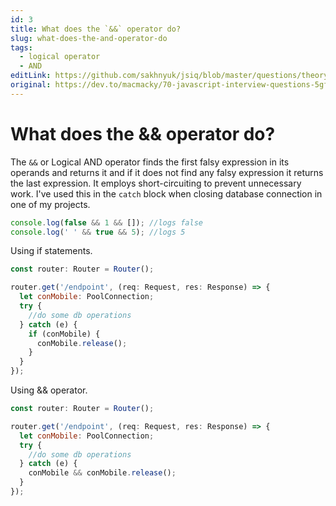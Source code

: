 ```yaml
---
id: 3
title: What does the `&&` operator do?
slug: what-does-the-and-operator-do
tags:
  - logical operator
  - AND
editLink: https://github.com/sakhnyuk/jsiq/blob/master/questions/theory/javascript/3.md
original: https://dev.to/macmacky/70-javascript-interview-questions-5gfi
---
```


# What does the && operator do?

The `&&` or Logical AND operator finds the first falsy expression in its operands and returns it and if it does not find any falsy expression it returns the last expression. It employs short-circuiting to prevent unnecessary work. I've used this in the `catch` block when closing database connection in one of my projects.

```javascript
console.log(false && 1 && []); //logs false
console.log(' ' && true && 5); //logs 5
```

Using if statements.

```javascript
const router: Router = Router();

router.get('/endpoint', (req: Request, res: Response) => {
  let conMobile: PoolConnection;
  try {
    //do some db operations
  } catch (e) {
    if (conMobile) {
      conMobile.release();
    }
  }
});
```

Using && operator.

```javascript
const router: Router = Router();

router.get('/endpoint', (req: Request, res: Response) => {
  let conMobile: PoolConnection;
  try {
    //do some db operations
  } catch (e) {
    conMobile && conMobile.release();
  }
});
```
